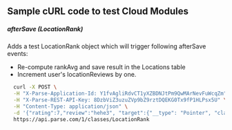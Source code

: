 Sample cURL code to test Cloud Modules
------

##### afterSave (LocationRank)

Adds a test LocationRank object which will trigger following afterSave events: 
* Re-compute rankAvg and save result in the Locations table
* Increment user's locationReviews by one.

```bash
  curl -X POST \
  -H "X-Parse-Application-Id: Y1fvAgliRdvCT1yXZBDNJtPm9QwMArNevFuWcqZm" \
  -H "X-Parse-REST-API-Key: 8DzbViZ3uzuZVp9bZ9rztDQEKG0Tx9fP1HLPsx5U" \
  -H "Content-Type: application/json" \
  -d '{"rating":7,"review":"hehe3", "target":{"__type": "Pointer", "className": "Locations", "objectId": "d70IYXni4G"}, "userID":{"__type": "Pointer", "className": "_User", "objectId": "DQioyBlFOJ"}}' \
  https://api.parse.com/1/classes/LocationRank
 ```